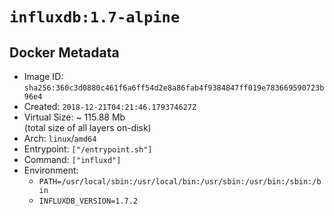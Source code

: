 # `influxdb:1.7-alpine`

## Docker Metadata

- Image ID: `sha256:360c3d0880c461f6a6ff54d2e8a86fab4f9384847ff019e783669590723b96e4`
- Created: `2018-12-21T04:21:46.179374627Z`
- Virtual Size: ~ 115.88 Mb  
  (total size of all layers on-disk)
- Arch: `linux`/`amd64`
- Entrypoint: `["/entrypoint.sh"]`
- Command: `["influxd"]`
- Environment:
  - `PATH=/usr/local/sbin:/usr/local/bin:/usr/sbin:/usr/bin:/sbin:/bin`
  - `INFLUXDB_VERSION=1.7.2`
